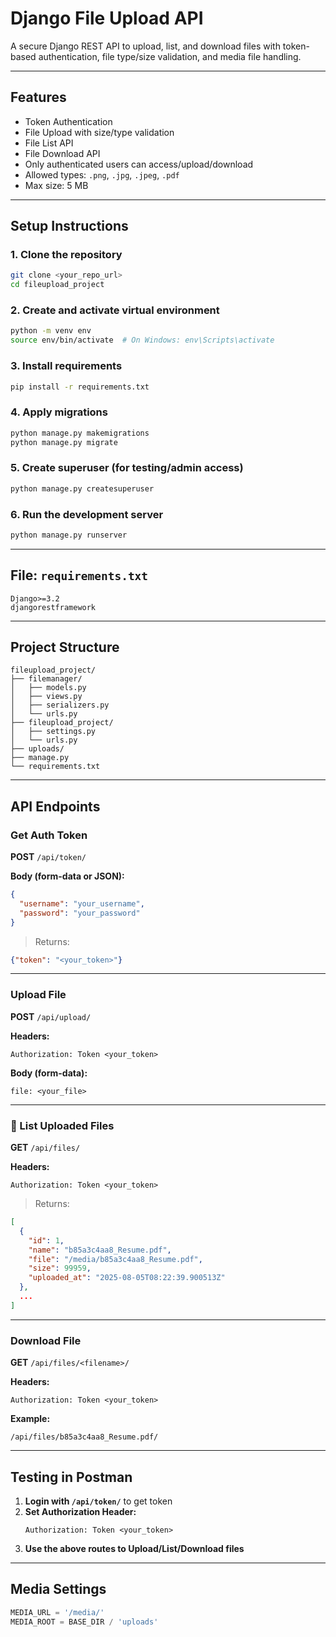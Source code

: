 # Django File Upload API

A secure Django REST API to upload, list, and download files with token-based authentication, file type/size validation, and media file handling.

---

##  Features

-  Token Authentication
-  File Upload with size/type validation
-  File List API
-  File Download API
-  Only authenticated users can access/upload/download
-  Allowed types: `.png`, `.jpg`, `.jpeg`, `.pdf`
- Max size: 5 MB

---

##  Setup Instructions

### 1. Clone the repository
```bash
git clone <your_repo_url>
cd fileupload_project
```

### 2. Create and activate virtual environment
```bash
python -m venv env
source env/bin/activate  # On Windows: env\Scripts\activate
```

### 3. Install requirements
```bash
pip install -r requirements.txt
```

### 4. Apply migrations
```bash
python manage.py makemigrations
python manage.py migrate
```

### 5. Create superuser (for testing/admin access)
```bash
python manage.py createsuperuser
```

### 6. Run the development server
```bash
python manage.py runserver
```

---

##  File: `requirements.txt`

```
Django>=3.2
djangorestframework
```

---

##  Project Structure

```
fileupload_project/
├── filemanager/
│   ├── models.py
│   ├── views.py
│   ├── serializers.py
│   └── urls.py
├── fileupload_project/
│   ├── settings.py
│   └── urls.py
├── uploads/             
├── manage.py
└── requirements.txt
```

---

##  API Endpoints

###  Get Auth Token

**POST** `/api/token/`

**Body (form-data or JSON):**
```json
{
  "username": "your_username",
  "password": "your_password"
}
```

> Returns:
```json
{"token": "<your_token>"}
```

---

###  Upload File

**POST** `/api/upload/`

**Headers:**
```
Authorization: Token <your_token>
```

**Body (form-data):**
```
file: <your_file>
```

---

### 📄 List Uploaded Files

**GET** `/api/files/`

**Headers:**
```
Authorization: Token <your_token>
```

> Returns:
```json
[
  {
    "id": 1,
    "name": "b85a3c4aa8_Resume.pdf",
    "file": "/media/b85a3c4aa8_Resume.pdf",
    "size": 99959,
    "uploaded_at": "2025-08-05T08:22:39.900513Z"
  },
  ...
]
```

---

###  Download File

**GET** `/api/files/<filename>/`

**Headers:**
```
Authorization: Token <your_token>
```

**Example:**
```
/api/files/b85a3c4aa8_Resume.pdf/
```

---

##  Testing in Postman

1. **Login with `/api/token/`** to get token
2. **Set Authorization Header:**
   ```
   Authorization: Token <your_token>
   ```
3. **Use the above routes to Upload/List/Download files**

---

##  Media Settings

```python
MEDIA_URL = '/media/'
MEDIA_ROOT = BASE_DIR / 'uploads'
```

